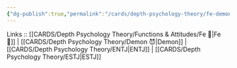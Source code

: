 ```yaml
---
{"dg-publish":true,"permalink":"/cards/depth-psychology-theory/fe-demon/","created":"2023-01-05T12:06:16.127+01:00","updated":"2023-04-08T10:59:03.805+02:00"}
---
```


Links :: [[CARDS/Depth Psychology Theory/Functions & Attitudes/Fe 💉\|Fe 💉]] | [[CARDS/Depth Psychology Theory/Demon 😈\|Demon]] | [[CARDS/Depth Psychology Theory/ENTJ\|ENTJ]] | [[CARDS/Depth Psychology Theory/ESTJ\|ESTJ]]
